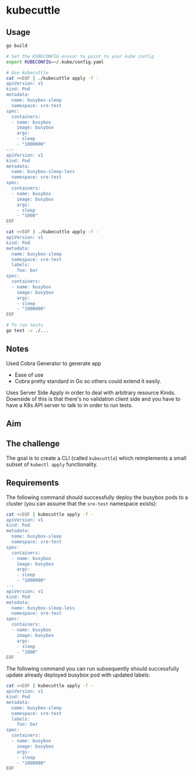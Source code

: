 # kubecuttle

## Usage

```bash
go build

# Set the KUBECONFIG envvar to point to your kube config
export KUBECONFIG=~/.kube/config.yaml

# Use kubecuttle
cat <<EOF | ./kubecuttle apply -f -
apiVersion: v1
kind: Pod
metadata:
  name: busybox-sleep
  namespace: sre-test
spec:
  containers:
  - name: busybox
    image: busybox
    args:
    - sleep
    - "1000000"
---
apiVersion: v1
kind: Pod
metadata:
  name: busybox-sleep-less
  namespace: sre-test
spec:
  containers:
  - name: busybox
    image: busybox
    args:
    - sleep
    - "1000"
EOF

cat <<EOF | ./kubecuttle apply -f -
apiVersion: v1
kind: Pod
metadata:
  name: busybox-sleep
  namespace: sre-test
  labels:
    foo: bar
spec:
  containers:
  - name: busybox
    image: busybox
    args:
    - sleep
    - "1000000"
EOF

# To run tests
go test -v ./...
```

## Notes
Used Cobra Generator to generate app
* Ease of use
* Cobra pretty standard in Go so others could extend it easily. 

Uses Server Side Apply in order to deal with arbitrary resource Kinds. Downside
of this is that there's no validation client side and you have to have a K8s API
server to talk to in order to run tests.

## Aim

## The challenge

The goal is to create a CLI (called `kubecuttle`) which reimplements a small subset of `kubectl apply` functionality. 

## Requirements

The following command should successfully deploy the busybox pods to a cluster (you can assume that the `sre-test` namespace exists):

```bash
cat <<EOF | kubecuttle apply -f -
apiVersion: v1
kind: Pod
metadata:
  name: busybox-sleep
  namespace: sre-test
spec:
  containers:
  - name: busybox
    image: busybox
    args:
    - sleep
    - "1000000"
---
apiVersion: v1
kind: Pod
metadata:
  name: busybox-sleep-less
  namespace: sre-test
spec:
  containers:
  - name: busybox
    image: busybox
    args:
    - sleep
    - "1000"
EOF
```

The following command you can run subsequently should successfully update already deployed busybox pod with updated labels:

```bash
cat <<EOF | kubecuttle apply -f -
apiVersion: v1
kind: Pod
metadata:
  name: busybox-sleep
  namespace: sre-test
  labels:
    foo: bar
spec:
  containers:
  - name: busybox
    image: busybox
    args:
    - sleep
    - "1000000"
EOF
```